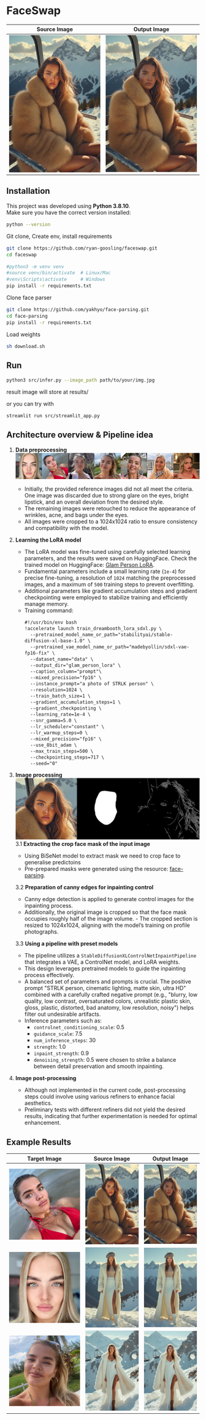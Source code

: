 # FaceSwap
| Source Image  | Output Image    |
|---------------|-----------------|
| ![target](assets/image1.jpg)   | ![output](assets/result1.jpg)  |
## Installation
This project was developed using **Python 3.8.10**.  
Make sure you have the correct version installed:  
```bash
python --version
```
Git clone, Create env, install requirements
```bash
git clone https://github.com/ryan-goosling/faceswap.git
cd faceswap
```
```bash
#python3 -m venv venv
#source venv/bin/activate  # Linux/Mac
#venv\Scripts\activate     # Windows
pip install -r requirements.txt
```
Clone face parser
```bash
git clone https://github.com/yakhyo/face-parsing.git
cd face-parsing
pip install -r requirements.txt
```
Load weights
```bash
sh download.sh
```
## Run

```bash
python3 src/infer.py --image_path path/to/your/img.jpg 
```
result image will store at results/

or you can try with
```bash
streamlit run src/streamlit_app.py 
```

## Architecture overview & Pipeline idea

1. **Data preprocessing**
![Image Preprocessed](assets/image_preprocessing.jpg)
   - Initially, the provided reference images did not all meet the criteria. One image was discarded due to strong glare on the eyes, bright lipstick, and an overall deviation from the desired style.
   - The remaining images were retouched to reduce the appearance of wrinkles, acne, and bags under the eyes.
   - All images were cropped to a 1024x1024 ratio to ensure consistency and compatibility with the model.

3. **Learning the LoRA model**  
   - The LoRA model was fine-tuned using carefully selected learning parameters, and the results were saved on HuggingFace.
   Check the trained model on HuggingFace: [Glam Person LoRA](https://huggingface.co/biglebowski/glam_person_lora).
   - Fundamental parameters include a small learning rate (`1e-4`) for precise fine-tuning, a resolution of `1024` matching the preprocessed images, and a maximum of `500` training steps to prevent overfitting.
   - Additional parameters like gradient accumulation steps and gradient checkpointing were employed to stabilize training and efficiently manage memory.
   - Training command:
     ```
     #!/usr/bin/env bash
     !accelerate launch train_dreambooth_lora_sdxl.py \
       --pretrained_model_name_or_path="stabilityai/stable-diffusion-xl-base-1.0" \
       --pretrained_vae_model_name_or_path="madebyollin/sdxl-vae-fp16-fix" \
       --dataset_name="data" \
       --output_dir="glam_person_lora" \
       --caption_column="prompt"\
       --mixed_precision="fp16" \
       --instance_prompt="a photo of STRLK person" \
       --resolution=1024 \
       --train_batch_size=1 \
       --gradient_accumulation_steps=1 \
       --gradient_checkpointing \
       --learning_rate=1e-4 \
       --snr_gamma=5.0 \
       --lr_scheduler="constant" \
       --lr_warmup_steps=0 \
       --mixed_precision="fp16" \
       --use_8bit_adam \
       --max_train_steps=500 \
       --checkpointing_steps=717 \
       --seed="0"
     ```

5. **Image processing**
   ![Image Preprocessed](assets/canny_mask.jpg)
   3.1 **Extracting the crop face mask of the input image**  
   - Using BiSeNet model to extract mask we need to crop face to generalise predictoins
   - Pre-prepared masks were generated using the resource: [face-parsing](https://github.com/yakhyo/face-parsing).

   3.2 **Preparation of canny edges for inpainting control**  
   - Canny edge detection is applied to generate control images for the inpainting process.
   - Additionally, the original image is cropped so that the face mask occupies roughly half of the image volume.       - The cropped section is resized to 1024x1024, aligning with the model’s training on profile photographs.

   3.3 **Using a pipeline with preset models**  
   - The pipeline utilizes a `StableDiffusionXLControlNetInpaintPipeline` that integrates a VAE, a ControlNet model, and LoRA weights.
   - This design leverages pretrained models to guide the inpainting process effectively.
   - A balanced set of parameters and prompts is crucial. The positive prompt "STRLK person, cinematic lighting, matte skin, ultra HD" combined with a carefully crafted negative prompt (e.g., "blurry, low quality, low contrast, oversaturated colors, unrealistic plastic skin, gloss, plastic, distorted, bad anatomy, low resolution, noisy") helps filter out undesirable artifacts.
   - Inference parameters such as:
     - `controlnet_conditioning_scale`: 0.5
     - `guidance_scale`: 7.5
     - `num_inference_steps`: 30
     - `strength`: 1.0
     - `inpaint_strength`: 0.9
     - `denoising_strength`: 0.5
     were chosen to strike a balance between detail preservation and smooth inpainting.

6. **Image post-processing**  
   - Although not implemented in the current code, post-processing steps could involve using various refiners to enhance facial aesthetics.
   - Preliminary tests with different refiners did not yield the desired results, indicating that further experimentation is needed for optimal enhancement.


## Example Results

| Target Image                    | Source Image                    | Output Image                    |
|---------------------------------|---------------------------------|---------------------------------|
| ![source](assets/target1.jpg)    | ![target](assets/image1.jpg)   | ![output](assets/result1.jpg)  |
| ![source](assets/target2.jpg)    | ![target](assets/image2.jpg)   | ![output](assets/result2.jpg)  |
| ![source](assets/target3.jpg)    | ![target](assets/image3.jpg)   | ![output](assets/result3.jpg)  |


